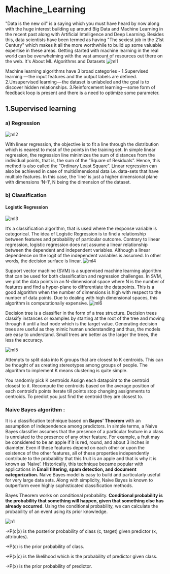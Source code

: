 # Machine_Learning
"Data is the new oil" is a saying which you must have heard by now along with the huge interest building up around Big Data and Machine Learning in the recent past along with Artificial Intelligence and Deep Learning. Besides this, data scientists have been termed as having "The sexiest job in the 21st Century" which makes it all the more worthwhile to build up some valuable expertise in these areas. Getting started with machine learning in the real world can be overwhelming with the vast amount of resources out there on the web. It's About ML Algorithms and Datasets
        ![ml1](https://user-images.githubusercontent.com/42317258/50925123-61717500-1477-11e9-9b73-6fe5eb5c57d9.PNG)

Machine learning algorithms have 3 broad categories -
1.Supervised learning — the input features and the output labels are defined.
2.Unsupervised learning — the dataset is unlabeled and the goal is to discover hidden relationships.
3.Reinforcement learning — some form of feedback loop is present and there is a need to optimize some parameter.
## 1.Supervised learning
### a) Regression
![ml2](https://user-images.githubusercontent.com/42317258/50925694-1ce6d900-1479-11e9-815b-f92e41814e1a.PNG)

With linear regression, the objective is to fit a line through the distribution which is nearest to most of the points in the training set.
In simple linear regression, the regression line minimizes the sum of distances from the individual points, that is, the sum of the “Square of Residuals”. Hence, this method is also called the “Ordinary Least Square”.
Linear regression can also be achieved in case of multidimensional data i.e. data-sets that have multiple features. In this case, the ‘line’ is just a higher dimensional plane with dimensions ‘N-1’, N being the dimension of the dataset.
### b) Classification
#### Logistic Regression
![ml3](https://user-images.githubusercontent.com/42317258/50926175-62f06c80-147a-11e9-8c1f-4fd239cfa32f.PNG)

It’s a classification algorithm, that is used where the response variable is categorical. The idea of Logistic Regression is to find a relationship between features and probability of particular outcome.
Contrary to linear regression, logistic regression does not assume a linear relationship between the dependent and independent variables. Although a linear dependence on the logit of the independent variables is assumed.
In other words, the decision surface is linear.
![ml4](https://user-images.githubusercontent.com/42317258/50926686-9f709800-147b-11e9-87e5-845cc36665ef.PNG)

Support vector machine (SVM) is a supervised machine learning algorithm that can be used for both classification and regression challenges.
In SVM, we plot the data points in an N-dimensional space where N is the number of features and find a hyper-plane to differentiate the datapoints.
This is a good algorithm when the number of dimensions is high with respect to the number of data points.
Due to dealing with high dimensional spaces, this algorithm is computationally expensive.
![ml6](https://user-images.githubusercontent.com/42317258/50927384-a4364b80-147d-11e9-9eeb-793e82ff6ccd.PNG)

Decision tree is a classifier in the form of a tree structure.
Decision trees classify instances or examples by starting at the root of the tree and moving through it until a leaf node which is the target value.
Generating decision trees are useful as they mimic human understanding and thus, the models are easy to understand.
Small trees are better as the larger the trees, the less the accuracy.

![ml5](https://user-images.githubusercontent.com/42317258/50927489-f7a89980-147d-11e9-987d-0d6fad8a0b0c.PNG)

Attempts to split data into K groups that are closest to K centroids.
This can be thought of as creating stereotypes among groups of people.
The algorithm to implement K means clustering is quite simple.

You randomly pick K centroids
Assign each datapoint to the centroid closest to it.
Recompute the centroids based on the average position of each centroid’s points
Iterate till points stop changing assignments to centroids.
To predict you just find the centroid they are closest to.

### Naive Bayes algorithm :
It is a classification technique based on **Bayes’ Theorem** with an assumption of independence among predictors. In simple terms, a Naive Bayes classifier assumes that the presence of a particular feature in a class is unrelated to the presence of any other feature. For example, a fruit may be considered to be an apple if it is red, round, and about 3 inches in diameter. Even if these features depend on each other or upon the existence of the other features, all of these properties independently contribute to the probability that this fruit is an apple and that is why it is known as ‘Naive’.
Historically, this technique became popular with applications in **Email filtering, spam detection, and document categorization.**
Naive Bayes model is easy to build and particularly useful for very large data sets. Along with simplicity, Naive Bayes is known to outperform even highly sophisticated classification methods.

Bayes Theorem works on conditional probability. **Conditional probability is the probability that something will happen, given that something else has already occurred**.  Using the conditional probability, we can calculate the probability of an event using its prior knowledge.

![n1](https://user-images.githubusercontent.com/42317258/52218103-ebb6c880-28bf-11e9-98ab-034e51055630.PNG)

->P(c|x) is the posterior probability of class (c, target) given predictor (x, attributes).

->P(c) is the prior probability of class.

->P(x|c) is the likelihood which is the probability of predictor given class.

->P(x) is the prior probability of predictor.
